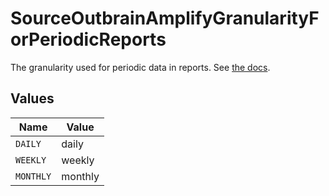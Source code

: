 # SourceOutbrainAmplifyGranularityForPeriodicReports

The granularity used for periodic data in reports. See <a href="https://amplifyv01.docs.apiary.io/#reference/performance-reporting/periodic/retrieve-performance-statistics-for-all-marketer-campaigns-by-periodic-breakdown">the docs</a>.


## Values

| Name      | Value     |
| --------- | --------- |
| `DAILY`   | daily     |
| `WEEKLY`  | weekly    |
| `MONTHLY` | monthly   |